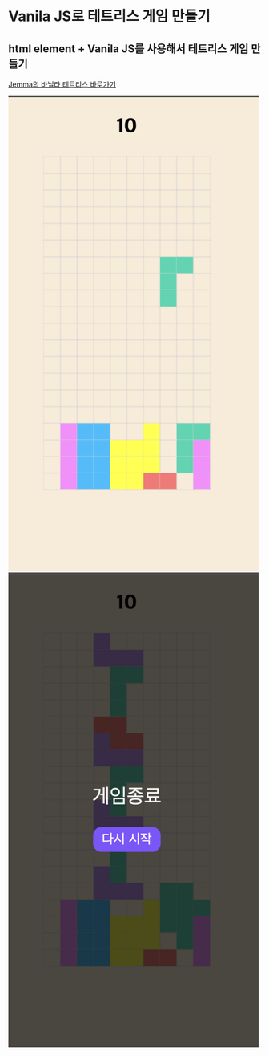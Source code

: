 # Vanila JS로 테트리스 게임 만들기
html element + Vanila JS를 사용해서 테트리스 게임 만들기
---
[Jemma의 바닐라 테트리스 바로가기](https://splendid-hotteok-4936c2.netlify.app/)


<img src="./img/tetris.png" width="500px">
<img src="./img/tetris2.png" width="500px">


